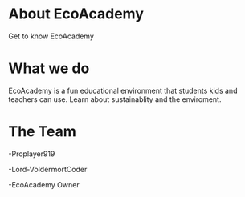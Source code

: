 # About EcoAcademy
Get to know EcoAcademy 
# What we do
EcoAcademy is a fun educational environment that students kids and teachers can use.
Learn about sustainablity and the enviroment.
# The Team
-Proplayer919

-Lord-VoldermortCoder

-EcoAcademy Owner
